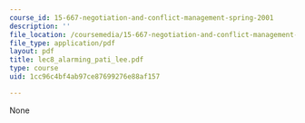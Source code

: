 ```yaml
---
course_id: 15-667-negotiation-and-conflict-management-spring-2001
description: ''
file_location: /coursemedia/15-667-negotiation-and-conflict-management-spring-2001/1cc96c4bf4ab97ce87699276e88af157_lec8_alarming_pati_lee.pdf
file_type: application/pdf
layout: pdf
title: lec8_alarming_pati_lee.pdf
type: course
uid: 1cc96c4bf4ab97ce87699276e88af157

---
```

None